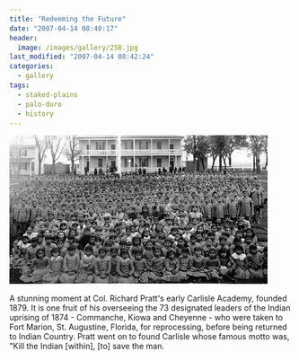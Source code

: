 ```yaml
---
title: "Redeeming the Future"
date: "2007-04-14 08:40:17"
header:
  image: /images/gallery/258.jpg
last_modified: "2007-04-14 08:42:24"
categories:
  - gallery
tags:
  - staked-plains
  - palo-duro
  - history   
---
```

![258](/images/gallery/258.jpg)

A stunning moment at Col. Richard Pratt's early Carlisle Academy, founded 1879. It is one fruit of his overseeing the 73 designated leaders of the Indian uprising of 1874 - Commanche, Kiowa and Cheyenne - who were taken to Fort Marion, St. Augustine, Florida, for reprocessing, before being returned to Indian Country. Pratt went on to found Carlisle whose famous motto was, "Kill the Indian [within], [to] save the man.
